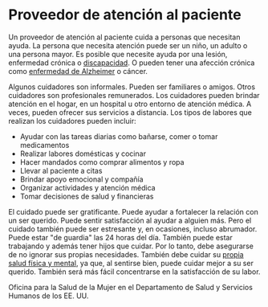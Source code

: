 Proveedor de atención al paciente
=================================


Un proveedor de atención al paciente cuida a personas que necesitan ayuda. La persona que necesita atención puede ser un niño, un adulto o una persona mayor. Es posible que necesite ayuda por una lesión, enfermedad crónica o [discapacidad](https://medlineplus.gov/spanish/disabilities.html). O pueden tener una afección crónica como [enfermedad de Alzheimer](https://medlineplus.gov/spanish/alzheimerscaregivers.html) o cáncer.


Algunos cuidadores son informales. Pueden ser familiares o amigos. Otros cuidadores son profesionales remunerados. Los cuidadores pueden brindar atención en el hogar, en un hospital u otro entorno de atención médica. A veces, pueden ofrecer sus servicios a distancia. Los tipos de labores que realizan los cuidadores pueden incluir:


* Ayudar con las tareas diarias como bañarse, comer o tomar medicamentos
* Realizar labores domésticas y cocinar
* Hacer mandados como comprar alimentos y ropa
* Llevar al paciente a citas
* Brindar apoyo emocional y compañía
* Organizar actividades y atención médica
* Tomar decisiones de salud y financieras


El cuidado puede ser gratificante. Puede ayudar a fortalecer la relación con un ser querido. Puede sentir satisfacción al ayudar a alguien más. Pero el cuidado también puede ser estresante y, en ocasiones, incluso abrumador. Puede estar "de guardia" las 24 horas del día. También puede estar trabajando y además tener hijos que cuidar. Por lo tanto, debe asegurarse de no ignorar sus propias necesidades. También debe cuidar su [propia salud física y mental](https://medlineplus.gov/spanish/caregiverhealth.html), ya que, al sentirse bien, puede cuidar mejor a su ser querido. También será más fácil concentrarse en la satisfacción de su labor.




Oficina para la Salud de la Mujer en el Departamento de Salud y Servicios Humanos de los EE. UU.

